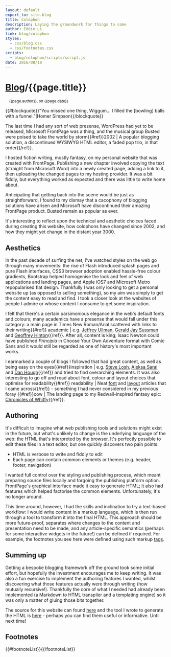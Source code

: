 ```yaml
---
layout: default
export_to: site.blog
title: Colophon
description: Laying the groundwork for things to come
author: Eddie Li
link: blog/colophon
styles:
  - css/blog.css
  - css/footnotes.css
scripts:
  - blog/colophon/scripts/script.js
date: 2016/08/10
---
```

<div>
<h1 class="article_title"><a href="{{url}}/blog/">Blog</a>/{{page.title}}</h1>
<small>&emsp;<span class="post_author">{{page.author}}</span>, on <span class="post_date">{{page.date}}</span></small>
</div>

{{#blockquote}}"You missed one thing, Wiggum... I filled the [bowling] balls with a funnel."|Homer Simpson{{/blockquote}}

The last time I had any sort of web presense, WordPress had yet to be released, Microsoft FrontPage was a thing, and the musical group Busted were poised to take the world by storm{{#ref}}2002 | A popular blogging solution, a discontinued WYSIWYG HTML editor, a faded pop trio, in that order{{/ref}}.

I hosted fiction writing, mostly fantasy, on my personal website that was created with FrontPage. Publishing a new chapter involved copying the text (straight from Microsoft Word) into a newly created page, adding a link to it, then uploading the changed pages to my hosting provider. It was a bit fiddly, but everything worked as expected and there was little to write home about.

Anticipating that getting back into the scene would be just as straightforward, I found to my dismay that a cacophony of blogging solutions have arisen and Microsoft have discontinued their amazing FrontPage product. Busted remain as popular as ever.

It's interesting to reflect upon the technical and aesthetic choices faced during creating this website, how colophons have changed since 2002, and how they might yet change in the distant year 3000.

## Aesthetics

In the past decade of surfing the net, I've watched styles on the web go through many movements: the rise of Flash introduced splash pages and pure Flash interfaces, CSS3 browser adoption enabled hassle-free colour gradients, Bootstrap helped homogenise the look and feel of web applications and landing pages, and Apple iOS7 and Microsoft Metro repopularised flat design. Thankfully I was only looking to get a personal website up (as opposed to selling something), so my aim was simply to get the content easy to read and find. I took a closer look at the websites of people I admire or whose content I consume to get some inspiration.

I felt that there's a certain parsimonious elegance in the web's default fonts and colours; many academics have a presense that would fall under this category: a main page in Times New Roman/Arial scattered with links to their writing{{#ref}} academic | e.g. [Jeffrey Ullman](http://infolab.stanford.edu/~ullman/), [Gerald Jay Sussman](http://groups.csail.mit.edu/mac/users/gjs/gjs.html) and [Geoffrey Hinton](http://www.cs.toronto.edu/~hinton/){{/ref}}. After all, content is king; Isaac Newton could have published *Principia* in Choose Your Own Adventure format with Comic Sans and it would still be regarded as one of history's most important works.

I earmarked a couple of blogs I followed that had great content, as well as being easy on the eyes{{#ref}}inspiration | e.g. [Steve Losh](http://stevelosh.com/), [Aleksa Sarai](https://www.cyphar.com/) and [Dan Hough](http://danhough.co.uk/){{/ref}} and tried to find overarching elements. It was also interesting to go off and read about font, colour and layout choices that optimise for readability{{#ref}} readability | Neat [font](http://www.64notes.com/design/stop-helvetica-arial/) and [layout](http://baymard.com/blog/line-length-readability) articles that I came across{{/ref}} - something I had never considered in my previous foray {{#ref}}cow | The landing page to my Redwall-inspired fantasy epic: [Chronicles of Whiffy]({{url}}/blog/colophon/assets/cow.html){{/ref}}.

## Authoring

It's difficult to imagine what web publishing tools and solutions might exist in the future, but what's unlikely to change is the underlying language of the web: the HTML that's interpreted by the browser. It's perfectly possible to edit these files in a text editor, but one quickly discovers two pain points:

* HTML is verbose to write and fiddly to edit
* Each page can contain common elements or themes (e.g. header, footer, navigation)

I wanted full control over the styling and publishing process, which meant preparing source files locally and forgoing the publishing platform option. FrontPage's graphical interface made it easy to generate HTML; it also had features which helped factorise the common elements. Unfortunately, it's no longer around.

This time around, however, I had the skills and inclination to try a text-based workflow: I would write content in a markup language, which is then run through a tool to transform it into the final HTML. This approach should be more future-proof, separates where changes to the content and presentation need to be made, and any article-specific semantics (perhaps for some interactive widgets in the future!) can be defined if required. For example, the footnotes you see here were defined using such markup [tags](https://github.com/xdl/xiaodili_website/blob/master/blog/colophon/index.md#L22).

## Summing up

Getting a bespoke blogging framework off the ground took some initial effort, but hopefully the investment encourages me to keep writing. It was also a fun exercise to implement the authoring features I wanted, whilst discovering what those features actually were through writing (how mutually recursive!). Thankfully the core of what I needed had already been implemented (a Markdown to HTML transpiler and a templating engine) so it was only a matter of gluing those bits together.

The source for this website can found [here](https://github.com/xdl/xiaodili_website) and the tool I wrote to generate the HTML is [here](https://github.com/xdl/craft) - perhaps you can find them useful or informative. Until next time!

## Footnotes

{{#footnoteList}}{{/footnoteList}}
